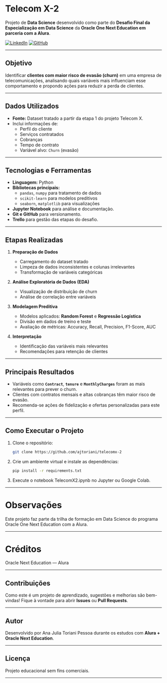 # Telecom X-2

Projeto de **Data Science** desenvolvido como parte do **Desafio Final da Especialização em Data Science** da **Oracle One Next Education em parceria com a Alura**.


[![LinkedIn](https://img.shields.io/badge/LinkedIn-0077B5?style=for-the-badge&logo=linkedin&logoColor=white)](https://www.linkedin.com/in/ajtp/)
[![GitHub](https://img.shields.io/badge/GitHub-100000?style=for-the-badge&logo=github&logoColor=white)](https://github.com/ajtoriani)

---

## Objetivo

Identificar **clientes com maior risco de evasão (churn)** em uma empresa de telecomunicações, analisando quais variáveis mais influenciam esse comportamento e propondo ações para reduzir a perda de clientes.

---

##  Dados Utilizados

- **Fonte:** Dataset tratado a partir da etapa 1 do projeto Telecom X.
- Inclui informações de:
  - Perfil do cliente
  - Serviços contratados
  - Cobranças
  - Tempo de contrato
  - Variável alvo: `Churn` (evasão)

---

##  Tecnologias e Ferramentas

- **Linguagem:** Python
- **Bibliotecas principais:** 
  - `pandas`, `numpy` para tratamento de dados
  - `scikit-learn` para modelos preditivos
  - `seaborn`, `matplotlib` para visualizações
- **Jupyter Notebook** para análise e documentação.
- **Git e GitHub** para versionamento.
- **Trello** para gestão das etapas do desafio.

---

##  Etapas Realizadas

1. **Preparação de Dados**
   - Carregamento do dataset tratado
   - Limpeza de dados inconsistentes e colunas irrelevantes
   - Transformação de variáveis categóricas

2. **Análise Exploratória de Dados (EDA)**
   - Visualização de distribuição de churn
   - Análise de correlação entre variáveis

3. **Modelagem Preditiva**
   - Modelos aplicados: **Random Forest** e **Regressão Logística**
   - Divisão em dados de treino e teste
   - Avaliação de métricas: Accuracy, Recall, Precision, F1-Score, AUC

4. **Interpretação**
   - Identificação das variáveis mais relevantes
   - Recomendações para retenção de clientes

---

##  Principais Resultados

- Variáveis como **`Contract`**, **`tenure`** e **`MonthlyCharges`** foram as mais relevantes para prever o churn.
- Clientes com contratos mensais e altas cobranças têm maior risco de evasão.
- Recomenda-se ações de fidelização e ofertas personalizadas para este perfil.

---

##  Como Executar o Projeto

1. Clone o repositório:
   ```bash
   git clone https://github.com/ajtoriani/telecomx-2

2. Crie um ambiente virtual e instale as dependências:
   ```bash
   pip install -r requirements.txt
   
3. Execute o notebook TelecomX2.ipynb no Jupyter ou Google Colab.
---

#  Observações
Este projeto faz parte da trilha de formação em Data Science do programa Oracle One Next Education com a Alura.

---
# Créditos
Oracle Next Education — Alura

---

##  Contribuições

Como este é um projeto de aprendizado, sugestões e melhorias são bem-vindas! Fique à vontade para abrir **Issues** ou **Pull Requests**.

---

##  Autor

Desenvolvido por Ana Julia Toriani Pessoa durante os estudos com **Alura + Oracle Next Education**.

---

##  Licença

Projeto educacional sem fins comerciais.

---

